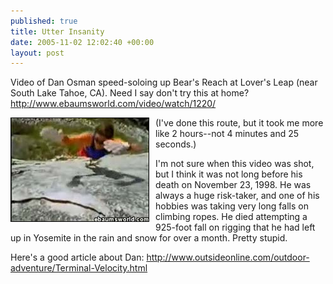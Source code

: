 ```yaml
---
published: true
title: Utter Insanity
date: 2005-11-02 12:02:40 +00:00
layout: post
---
```


Video of Dan Osman speed-soloing up Bear's Reach at Lover's Leap (near South Lake Tahoe, CA). Need I say don't try this at home? <a href="http://www.ebaumsworld.com/video/watch/1220/">http://www.ebaumsworld.com/video/watch/1220/</a>

<img src="/images/dano_leap_sm.jpg" width="220" height="165" alt="Dan Osman dyno on Bear&#39;s Reach" style="float: left; margin: 0px 10px 10px 0px; border: 1px solid black;"/>

(I've done this route, but it took me more like 2 hours--not 4 minutes and 25 seconds.)

I'm not sure when this video was shot, but I think it was not long before his death on November 23, 1998. He was always a huge risk-taker, and one of his hobbies was taking very long falls on climbing ropes. He died attempting a 925-foot fall on rigging that he had left up in Yosemite in the rain and snow for over a month. Pretty stupid.

Here's a good article about Dan: <a href="http://www.outsideonline.com/outdoor-adventure/Terminal-Velocity.html">
http://www.outsideonline.com/outdoor-adventure/Terminal-Velocity.html</a>
